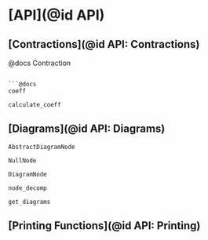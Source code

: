 # [API](@id API)

## [Contractions](@id API: Contractions)

@docs
Contraction
```

```@docs
coeff
```

```@docs
calculate_coeff
```

## [Diagrams](@id API: Diagrams)

```@docs
AbstractDiagramNode
```

```@docs
NullNode
```

```@docs
DiagramNode
```

```@docs
node_decomp
```

```@docs
get_diagrams
```

## [Printing Functions](@id API: Printing)
